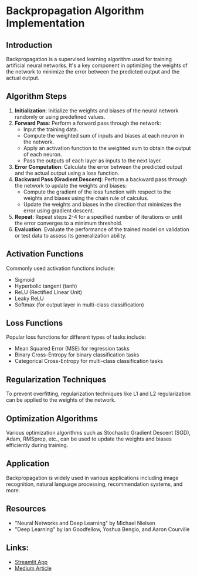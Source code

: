 # Backpropagation Algorithm Implementation

## Introduction
Backpropagation is a supervised learning algorithm used for training artificial neural networks. It's a key component in optimizing the weights of the network to minimize the error between the predicted output and the actual output.

## Algorithm Steps
1. **Initialization**: Initialize the weights and biases of the neural network randomly or using predefined values.
2. **Forward Pass**: Perform a forward pass through the network:
    - Input the training data.
    - Compute the weighted sum of inputs and biases at each neuron in the network.
    - Apply an activation function to the weighted sum to obtain the output of each neuron.
    - Pass the outputs of each layer as inputs to the next layer.
3. **Error Computation**: Calculate the error between the predicted output and the actual output using a loss function.
4. **Backward Pass (Gradient Descent)**: Perform a backward pass through the network to update the weights and biases:
    - Compute the gradient of the loss function with respect to the weights and biases using the chain rule of calculus.
    - Update the weights and biases in the direction that minimizes the error using gradient descent.
5. **Repeat**: Repeat steps 2-4 for a specified number of iterations or until the error converges to a minimum threshold.
6. **Evaluation**: Evaluate the performance of the trained model on validation or test data to assess its generalization ability.

## Activation Functions
Commonly used activation functions include:
- Sigmoid
- Hyperbolic tangent (tanh)
- ReLU (Rectified Linear Unit)
- Leaky ReLU
- Softmax (for output layer in multi-class classification)

## Loss Functions
Popular loss functions for different types of tasks include:
- Mean Squared Error (MSE) for regression tasks
- Binary Cross-Entropy for binary classification tasks
- Categorical Cross-Entropy for multi-class classification tasks

## Regularization Techniques
To prevent overfitting, regularization techniques like L1 and L2 regularization can be applied to the weights of the network.

## Optimization Algorithms
Various optimization algorithms such as Stochastic Gradient Descent (SGD), Adam, RMSprop, etc., can be used to update the weights and biases efficiently during training.

## Application
Backpropagation is widely used in various applications including image recognition, natural language processing, recommendation systems, and more.

## Resources
- "Neural Networks and Deep Learning" by Michael Nielsen
- "Deep Learning" by Ian Goodfellow, Yoshua Bengio, and Aaron Courville

## Links:

- [Streamlit App](https://backpropogationpy-eptz5d54wejebhl34b6fv8.streamlit.app/)
- [Medium Article](https://medium.com/@aakashkumar_22aia01/backpropagation-algorithm-bd0dd32c1489)
